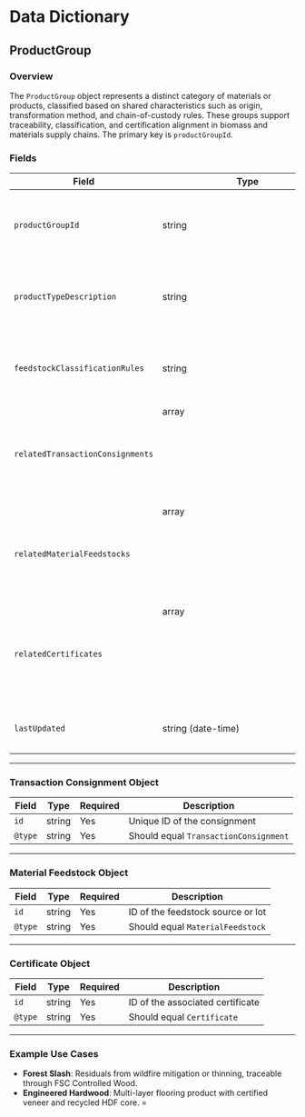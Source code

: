 # Data Dictionary

## ProductGroup

### Overview
The `ProductGroup` object represents a distinct category of materials or products, classified based on shared characteristics such as origin, transformation method, and chain-of-custody rules. These groups support traceability, classification, and certification alignment in biomass and materials supply chains. The primary key is `productGroupId`.

### Fields

| Field                         | Type             | Required | Description                                                                 | Examples                                    |
|------------------------------|------------------|----------|-----------------------------------------------------------------------------|---------------------------------------------|
| `productGroupId`             | string           | Yes      | Unique identifier for the product group (primary key)                      | `PG-FS-001`                                 |
| `productTypeDescription`     | string           | Yes      | Commercial or descriptive name of the product group                        | `Pelletized Biofuel from Forest Slash`      |
| `feedstockClassificationRules` | string         | Yes      | Rules defining acceptable raw inputs and sourcing requirements             | `Must consist of non-merchantable forest residues...` |
| `relatedTransactionConsignments` | array<object> | No       | Links to transactions using this product group                             | See Transaction Consignment Object below     |
| `relatedMaterialFeedstocks`  | array<object>    | No       | Raw material feedstocks included in this group                             | See Material Feedstock Object below          |
| `relatedCertificates`        | array<object>    | No       | Certifications relevant to this product group                              | See Certificate Object below                 |
| `lastUpdated`                | string (date-time) | No     | Timestamp of the most recent data update                         | `2025-07-01T15:00:00Z`                       |

---

### Transaction Consignment Object

| Field   | Type   | Required | Description                            |
|---------|--------|----------|----------------------------------------|
| `id`    | string | Yes      | Unique ID of the consignment           |
| `@type` | string | Yes      | Should equal `TransactionConsignment` |

---

### Material Feedstock Object

| Field   | Type   | Required | Description                           |
|---------|--------|----------|---------------------------------------|
| `id`    | string | Yes      | ID of the feedstock source or lot     |
| `@type` | string | Yes      | Should equal `MaterialFeedstock`      |

---

### Certificate Object

| Field   | Type   | Required | Description                      |
|---------|--------|----------|----------------------------------|
| `id`    | string | Yes      | ID of the associated certificate |
| `@type` | string | Yes      | Should equal `Certificate`       |

---

### Example Use Cases

- **Forest Slash**: Residuals from wildfire mitigation or thinning, traceable through FSC Controlled Wood.
- **Engineered Hardwood**: Multi-layer flooring product with certified veneer and recycled HDF core.
=
